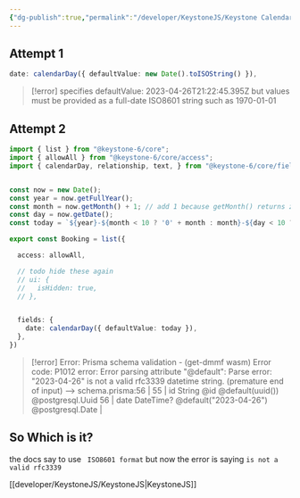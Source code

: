 ```yaml
---
{"dg-publish":true,"permalink":"/developer/KeystoneJS/Keystone Calendar Day field set Default Value/"}
---
```



## Attempt 1
```ts
date: calendarDay({ defaultValue: new Date().toISOString() }),
```

> [!error] specifies defaultValue: 2023-04-26T21:22:45.395Z but values must be provided as a full-date ISO8601 string such as 1970-01-01


## Attempt 2
```ts
import { list } from "@keystone-6/core";
import { allowAll } from "@keystone-6/core/access";
import { calendarDay, relationship, text, } from "@keystone-6/core/fields";


const now = new Date();
const year = now.getFullYear();
const month = now.getMonth() + 1; // add 1 because getMonth() returns zero-based index
const day = now.getDate();
const today = `${year}-${month < 10 ? '0' + month : month}-${day < 10 ? '0' + day : day}`

export const Booking = list({

  access: allowAll,

  // todo hide these again
  // ui: {
  //   isHidden: true,
  // },


  fields: {
    date: calendarDay({ defaultValue: today }),
  },
})
```


> [!error] Error: Prisma schema validation - (get-dmmf wasm)
Error code: P1012
error: Error parsing attribute "@default": Parse error: "2023-04-26" is not a valid rfc3339 datetime string. (premature end of input)
  -->  schema.prisma:56
   | 
55 |   id         String    @id @default(uuid()) @postgresql.Uuid
56 |   date       DateTime? @default("2023-04-26") @postgresql.Date
   | 

## So Which is it?

the docs say to use ` ISO8601 format` but now the error is saying `is not a valid rfc3339`

[[developer/KeystoneJS/KeystoneJS\|KeystoneJS]]